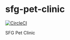 # sfg-pet-clinic
[![CircleCI](https://circleci.com/gh/vingao/sfg-pet-clinic.svg?style=svg)](https://circleci.com/gh/vingao/sfg-pet-clinic)

SFG Pet Clinic
